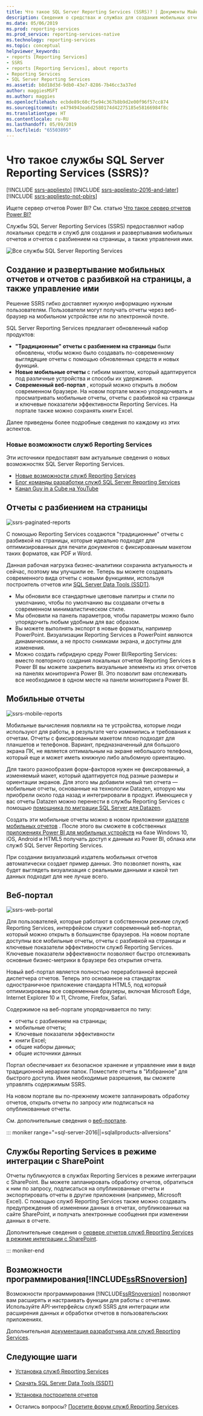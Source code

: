 ```yaml
---
title: Что такое SQL Server Reporting Services (SSRS)? | Документы Майкрософт
description: Сведения о средствах и службах для создания мобильных отчетов и отчетов Reporting Services с разбивкой на страницы в локальной среде.
ms.date: 05/06/2019
ms.prod: reporting-services
ms.prod_service: reporting-services-native
ms.technology: reporting-services
ms.topic: conceptual
helpviewer_keywords:
- reports [Reporting Services]
- SSRS
- reports [Reporting Services], about reports
- Reporting Services
- SQL Server Reporting Services
ms.assetid: b8d18d3d-9db0-43e7-8286-7b46cc3a37ed
author: maggiesMSFT
ms.author: maggies
ms.openlocfilehash: ecbde89c60cf5e94c367b8b9d2e00f96f57cc874
ms.sourcegitcommit: e4794943ea6d2580174d42275185e58166984f8c
ms.translationtype: HT
ms.contentlocale: ru-RU
ms.lasthandoff: 05/09/2019
ms.locfileid: "65503895"
---
```

# <a name="what-is-sql-server-reporting-services-ssrs"></a>Что такое службы SQL Server Reporting Services (SSRS)?

[!INCLUDE [ssrs-appliesto](../includes/ssrs-appliesto.md)] [!INCLUDE [ssrs-appliesto-2016-and-later](../includes/ssrs-appliesto-2016-and-later.md)] [!INCLUDE [ssrs-appliesto-not-pbirs](../includes/ssrs-appliesto-not-pbirs.md)]

Ищете сервер отчетов Power BI? См. статью [Что такое сервер отчетов Power BI?](https://docs.microsoft.com/power-bi/report-server/get-started)

Службы SQL Server Reporting Services (SSRS) предоставляют набор локальных средств и служб для создания и развертывания мобильных отчетов и отчетов с разбиением на страницы, а также управления ими.

![Все службы SQL Server Reporting Services](../reporting-services/media/ss-reporting-services-all-together.png "Все службы SQL Server Reporting Services")

## <a name="create-deploy-and-manage-mobile-and-paginated-reports"></a>Создание и развертывание мобильных отчетов и отчетов с разбивкой на страницы, а также управление ими

Решение SSRS гибко доставляет нужную информацию нужным пользователям. Пользователи могут получать отчеты через веб-браузер на мобильном устройстве или по электронной почте.

SQL Server Reporting Services предлагает обновленный набор продуктов:

* **"Традиционные" отчеты с разбиением на страницы** были обновлены, чтобы можно было создавать по-современному выглядящие отчеты с помощью обновленных средств и новых функций.
* **Новые мобильные отчеты** с гибким макетом, который адаптируется под различные устройства и способы их удержания.
* **Современный веб-портал** , который можно открыть в любом современном браузере. На новом портале можно упорядочивать и просматривать мобильные отчеты, отчеты с разбивкой на страницы и ключевые показатели эффективности Reporting Services. На портале также можно сохранять книги Excel.

Далее приведены более подробные сведения по каждому из этих аспектов.

### <a name="whats-new-in-reporting-services"></a>Новые возможности служб Reporting Services

Эти источники предоставят вам актуальные сведения о новых возможностях SQL Server Reporting Services.

* [Новые возможности служб Reporting Services](../reporting-services/what-s-new-in-sql-server-reporting-services-ssrs.md)
* [Блог команды разработки служб SQL Server Reporting Services](https://blogs.msdn.microsoft.com/sqlrsteamblog/)
* [Канал Guy in a Cube на YouTube](https://www.youtube.com/channel/UCFp1vaKzpfvoGai0vE5VJ0w)

## <a name="paginated-reports"></a>Отчеты с разбиением на страницы

![ssrs-paginated-reports](../reporting-services/media/ssrs-paginated-reports.png)

С помощью Reporting Services создаются "традиционные" отчеты с разбивкой на страницы, которые идеально подходят для оптимизированных для печати документов с фиксированным макетом таких форматов, как PDF и Word.

Данная рабочая нагрузка бизнес-аналитики сохранила актуальность и сейчас, поэтому мы улучшили ее. Теперь вы можете создавать современного вида отчеты с новыми функциями, используя построитель отчетов или [SQL Server Data Tools (SSDT)](../reporting-services/tools/reporting-services-in-sql-server-data-tools-ssdt.md).

* Мы обновили все стандартные цветовые палитры и стили по умолчанию, чтобы по умолчанию вы создавали отчеты в современном минималистическом стиле.
* Мы обновили на панель параметров, чтобы параметры можно было упорядочить любым удобным для вас образом.
* Вы можете выполнять экспорт в новые форматы, например PowerPoint. Визуализации Reporting Services в PowerPoint являются динамическими, а не просто снимками экрана, и доступны для изменения.
* Можно создать гибридную среду Power BI/Reporting Services: вместо повторного создания локальных отчетов Reporting Services в Power BI вы можете закрепить визуальные элементы из этих отчетов на панелях мониторинга Power BI. Это позволит вам отслеживать все необходимое в одном месте на панели мониторинга Power BI.

## <a name="mobile-reports"></a>Мобильные отчеты

![ssrs-mobile-reports](../reporting-services/media/ssrs-mobile-reports.png)

Мобильные вычисления повлияли на те устройства, которые люди используют для работы, в результате чего изменились и требования к отчетам. Отчеты с фиксированным макетом плохо подходят для планшетов и телефонов. Вариант, предназначенный для большого экрана ПК, не является оптимальным на экране небольшого телефона, который еще и может иметь книжную либо альбомную ориентацию.

Для такого разнообразия форм-факторов нужен не фиксированный, а изменяемый макет, который адаптируется под разные размеры и ориентации экранов. Для этого мы добавили новый тип отчета — мобильные отчеты, основанные на технологии Datazen, которую мы приобрели около года назад и интегрировали в продукт. Имеющиеся у вас отчеты Datazen можно перенести в службы Reporting Services с помощью [помощника по миграции SQL Server для Datazen](https://www.microsoft.com/download/details.aspx?id=53128).

Создать эти мобильные отчеты можно в новом приложении [издателя мобильных отчетов](../reporting-services/mobile-reports/create-mobile-reports-with-sql-server-mobile-report-publisher.md) . После этого вы сможете в собственных [приложениях Power BI для мобильных устройств](https://powerbi.microsoft.com/documentation/powerbi-power-bi-apps-for-mobile-devices/) на базе Windows 10, iOS, Android и HTML5 получать доступ к данным из Power BI, облака или служб SQL Server Reporting Services.

При создании визуализаций издатель мобильных отчетов автоматически создает пример данных. Это позволяет понять, как будет выглядеть визуализация с реальными данными и какой тип данных подходит для нее лучше всего.

## <a name="web-portal"></a>Веб-портал

![ssrs-web-portal](../reporting-services/media/ssrs-web-portal.png)

Для пользователей, которые работают в собственном режиме служб Reporting Services, интерфейсом служит современный веб-портал, который можно открыть в большинстве браузеров. На новом портале доступны все мобильные отчеты, отчеты с разбивкой на страницы и ключевые показатели эффективности служб Reporting Services. Ключевые показатели эффективности позволяют быстро отслеживать основные бизнес-метрики в браузере без открытия отчета.

Новый веб-портал является полностью переработанной версией диспетчера отчетов. Теперь это основанное на стандартах одностраничное приложение стандарта HTML5, под который оптимизированы все современные браузеры, включая Microsoft Edge, Internet Explorer 10 и 11, Chrome, Firefox, Safari.

Содержимое на веб-портале упорядочивается по типу:

* отчеты с разбиением на страницы;
* мобильные отчеты; 
* Ключевые показатели эффективности
* книги Excel;
* общие наборы данных;
* общие источники данных

Портал обеспечивает их безопасное хранение и управление ими в виде традиционной иерархии папок. Поместите отчеты в "Избранное" для быстрого доступа. Имея необходимые разрешения, вы сможете управлять содержимым SSRS.

На новом портале вы по-прежнему можете запланировать обработку отчетов, открыть отчеты по запросу или подписаться на опубликованные отчеты.

См. дополнительные сведения о [веб-портале](../reporting-services/web-portal-ssrs-native-mode.md).

::: moniker range="=sql-server-2016||=sqlallproducts-allversions"

## <a name="reporting-services-in-sharepoint-integrated-mode"></a>Службы Reporting Services в режиме интеграции с SharePoint

Отчеты публикуются в службах Reporting Services в режиме интеграции с SharePoint. Вы можете запланировать обработку отчетов, обратиться к ним по запросу, подписаться на опубликованные отчеты и экспортировать отчеты в другие приложения (например, Microsoft Excel). С помощью служб Reporting Services также можно создавать предупреждения об изменении данных в отчетах, опубликованных на сайте SharePoint, и получать электронные сообщения при изменении данных в отчете.  

Дополнительные сведения о [сервере отчетов служб Reporting Services в режиме интеграции с SharePoint](../reporting-services/report-server-sharepoint/reporting-services-report-server-sharepoint-mode.md).

::: moniker-end

## <a name="includessrsnoversionincludesssrsnoversion-mdmd-programming-features"></a>Возможности программирования[!INCLUDE[ssRSnoversion](../includes/ssrsnoversion-md.md)] 

Возможности программирования [!INCLUDE[ssRSnoversion](../includes/ssrsnoversion-md.md)] позволяют вам расширять и настраивать функции для работы с отчетами. Используйте API-интерфейсы служб SSRS для интеграции или расширения данных и обработки отчетов в пользовательских приложениях.

Дополнительная [документация разработчика для служб Reporting Services](../reporting-services/reporting-services-developer-documentation.md).

## <a name="next-steps"></a>Следующие шаги

* [Установка служб Reporting Services](../reporting-services/install-windows/install-reporting-services.md)
* [Скачать SQL Server Data Tools (SSDT)](https://go.microsoft.com/fwlink/?LinkID=616714)
* [Установка построителя отчетов](../reporting-services/install-windows/install-report-builder.md)

* Остались вопросы? [Посетите форум служб Reporting Services](https://go.microsoft.com/fwlink/?LinkId=620231).
